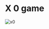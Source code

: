 # X 0 game

![x0](https://user-images.githubusercontent.com/42772160/177007362-f64fd276-15d0-4dd7-8676-007fec9d689d.png)
